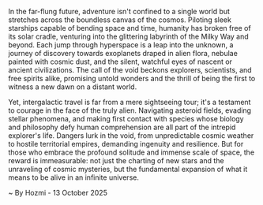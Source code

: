 
In the far-flung future, adventure isn't confined to a single world but stretches across the boundless canvas of the cosmos. Piloting sleek starships capable of bending space and time, humanity has broken free of its solar cradle, venturing into the glittering labyrinth of the Milky Way and beyond. Each jump through hyperspace is a leap into the unknown, a journey of discovery towards exoplanets draped in alien flora, nebulae painted with cosmic dust, and the silent, watchful eyes of nascent or ancient civilizations. The call of the void beckons explorers, scientists, and free spirits alike, promising untold wonders and the thrill of being the first to witness a new dawn on a distant world.

Yet, intergalactic travel is far from a mere sightseeing tour; it's a testament to courage in the face of the truly alien. Navigating asteroid fields, evading stellar phenomena, and making first contact with species whose biology and philosophy defy human comprehension are all part of the intrepid explorer's life. Dangers lurk in the void, from unpredictable cosmic weather to hostile territorial empires, demanding ingenuity and resilience. But for those who embrace the profound solitude and immense scale of space, the reward is immeasurable: not just the charting of new stars and the unraveling of cosmic mysteries, but the fundamental expansion of what it means to be alive in an infinite universe.

~ By Hozmi - 13 October 2025
